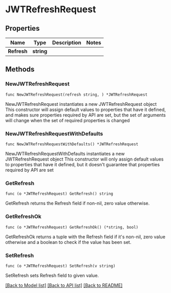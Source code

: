 # JWTRefreshRequest

## Properties

Name | Type | Description | Notes
------------ | ------------- | ------------- | -------------
**Refresh** | **string** |  | 

## Methods

### NewJWTRefreshRequest

`func NewJWTRefreshRequest(refresh string, ) *JWTRefreshRequest`

NewJWTRefreshRequest instantiates a new JWTRefreshRequest object
This constructor will assign default values to properties that have it defined,
and makes sure properties required by API are set, but the set of arguments
will change when the set of required properties is changed

### NewJWTRefreshRequestWithDefaults

`func NewJWTRefreshRequestWithDefaults() *JWTRefreshRequest`

NewJWTRefreshRequestWithDefaults instantiates a new JWTRefreshRequest object
This constructor will only assign default values to properties that have it defined,
but it doesn't guarantee that properties required by API are set

### GetRefresh

`func (o *JWTRefreshRequest) GetRefresh() string`

GetRefresh returns the Refresh field if non-nil, zero value otherwise.

### GetRefreshOk

`func (o *JWTRefreshRequest) GetRefreshOk() (*string, bool)`

GetRefreshOk returns a tuple with the Refresh field if it's non-nil, zero value otherwise
and a boolean to check if the value has been set.

### SetRefresh

`func (o *JWTRefreshRequest) SetRefresh(v string)`

SetRefresh sets Refresh field to given value.



[[Back to Model list]](../README.md#documentation-for-models) [[Back to API list]](../README.md#documentation-for-api-endpoints) [[Back to README]](../README.md)


